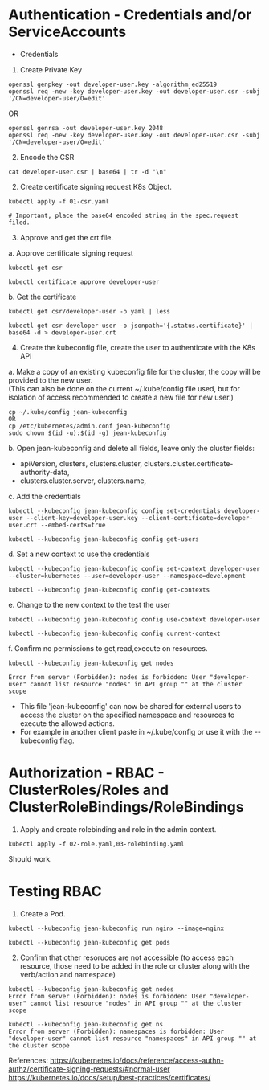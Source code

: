# Authentication -  Credentials and/or ServiceAccounts  
  
* Credentials  
1. Create Private Key  
```
openssl genpkey -out developer-user.key -algorithm ed25519
openssl req -new -key developer-user.key -out developer-user.csr -subj '/CN=developer-user/O=edit'
```
  OR
  
```
openssl genrsa -out developer-user.key 2048
openssl req -new -key developer-user.key -out developer-user.csr -subj '/CN=developer-user/O=edit'
```
  
2. Encode the CSR 
```
cat developer-user.csr | base64 | tr -d "\n"
```

2. Create certificate signing request K8s Object. 
``` 
kubectl apply -f 01-csr.yaml

# Important, place the base64 encoded string in the spec.request filed.
```
  

3. Approve and get the crt file. 

a. Approve certificate signing request  
```
kubectl get csr  

kubectl certificate approve developer-user
```
  
b. Get the certificate  
```
kubectl get csr/developer-user -o yaml | less
```
```
kubectl get csr developer-user -o jsonpath='{.status.certificate}' | base64 -d > developer-user.crt
```
    
4. Create the kubeconfig file, create the user to authenticate with the K8s API  


a. Make a copy of an existing kubeconfig file for the cluster, the copy will be provided to the new user.  
(This can also be done on the current ~/.kube/config file used, but for isolation of access recommended to create a new file for new user.)
```
cp ~/.kube/config jean-kubeconfig
OR
cp /etc/kubernetes/admin.conf jean-kubeconfig
sudo chown $(id -u):$(id -g) jean-kubeconfig
```

b. Open jean-kubeconfig and delete all fields, leave only the cluster fields:  
- apiVersion, clusters, clusters.cluster, clusters.cluster.certificate-authority-data,  
- clusters.cluster.server, clusters.name, 


c. Add the credentials
```
kubectl --kubeconfig jean-kubeconfig config set-credentials developer-user --client-key=developer-user.key --client-certificate=developer-user.crt --embed-certs=true
```  
```
kubectl --kubeconfig jean-kubeconfig config get-users
```
  
d. Set a new context to use the credentials  
```
kubectl --kubeconfig jean-kubeconfig config set-context developer-user --cluster=kubernetes --user=developer-user --namespace=development
```
```
kubectl --kubeconfig jean-kubeconfig config get-contexts
```
  
e. Change to the new context to the test the user
```
kubectl --kubeconfig jean-kubeconfig config use-context developer-user
```
```
kubectl --kubeconfig jean-kubeconfig config current-context
```


f. Confirm no permissions to get,read,execute on resources.
```
kubectl --kubeconfig jean-kubeconfig get nodes  
  
Error from server (Forbidden): nodes is forbidden: User "developer-user" cannot list resource "nodes" in API group "" at the cluster scope
```

- This file 'jean-kubeconfig' can now be shared for external users to access the cluster on the specified namespace and resources to execute the allowed actions.  
- For example in another client paste in ~/.kube/config or use it with the --kubeconfig flag.

# Authorization - RBAC - ClusterRoles/Roles and ClusterRoleBindings/RoleBindings  

1. Apply and create rolebinding and role in the admin context.
```
kubectl apply -f 02-role.yaml,03-rolebinding.yaml
```

Should work.

# Testing RBAC

1. Create a Pod.
```
kubectl --kubeconfig jean-kubeconfig run nginx --image=nginx
  
kubectl --kubeconfig jean-kubeconfig get pods
```

2. Confirm that other resoruces are not accessible (to access each resource, those need to be added in the role or cluster along with the verb/action and namespace)

```
kubectl --kubeconfig jean-kubeconfig get nodes  
Error from server (Forbidden): nodes is forbidden: User "developer-user" cannot list resource "nodes" in API group "" at the cluster scope  
  
kubectl --kubeconfig jean-kubeconfig get ns  
Error from server (Forbidden): namespaces is forbidden: User "developer-user" cannot list resource "namespaces" in API group "" at the cluster scope
```

References:
https://kubernetes.io/docs/reference/access-authn-authz/certificate-signing-requests/#normal-user
https://kubernetes.io/docs/setup/best-practices/certificates/